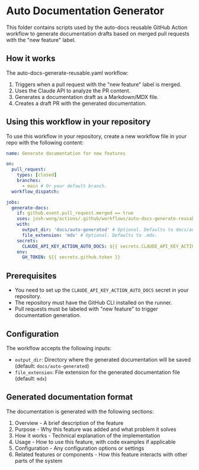 # Auto Documentation Generator

This folder contains scripts used by the auto-docs reusable GitHub Action workflow to generate documentation drafts based on merged pull requests with the "new feature" label.

## How it works

The auto-docs-generate-reusable.yaml workflow:

1. Triggers when a pull request with the "new feature" label is merged.
2. Uses the Claude API to analyze the PR content.
3. Generates a documentation draft as a Markdown/MDX file.
4. Creates a draft PR with the generated documentation.

## Using this workflow in your repository

To use this workflow in your repository, create a new workflow file in your repo with the following content:

```yaml
name: Generate documentation for new features

on:
  pull_request:
    types: [closed]
    branches:
      - main # Or your default branch.
  workflow_dispatch:

jobs:
  generate-docs:
    if: github.event.pull_request.merged == true
    uses: josh-wong/actions/.github/workflows/auto-docs-generate-reusable.yaml@main
    with:
      output_dir: 'docs/auto-generated' # Optional. Defaults to docs/auto-generated.
      file_extension: 'mdx' # Optional. Defaults to .mdx.
    secrets:
      CLAUDE_API_KEY_ACTION_AUTO_DOCS: ${{ secrets.CLAUDE_API_KEY_ACTION_AUTO_DOCS }}
    env:
      GH_TOKEN: ${{ secrets.github.token }}
```

## Prerequisites

- You need to set up the `CLAUDE_API_KEY_ACTION_AUTO_DOCS` secret in your repository.
- The repository must have the GitHub CLI installed on the runner.
- Pull requests must be labeled with "new feature" to trigger documentation generation.

## Configuration

The workflow accepts the following inputs:

- `output_dir`: Directory where the generated documentation will be saved (default: `docs/auto-generated`)
- `file_extension`: File extension for the generated documentation file (default: `mdx`)

## Generated documentation format

The documentation is generated with the following sections:

1. Overview - A brief description of the feature
2. Purpose - Why this feature was added and what problem it solves
3. How it works - Technical explanation of the implementation
4. Usage - How to use this feature, with code examples if applicable
5. Configuration - Any configuration options or settings
6. Related features or components - How this feature interacts with other parts of the system
